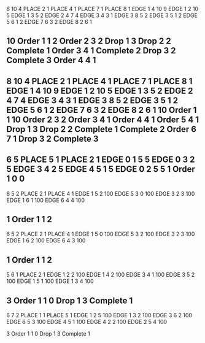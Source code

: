 8 10 4
PLACE 2 1
PLACE 4 1
PLACE 7 1
PLACE 8 1
EDGE 1 4 10 9
EDGE 1 2 10 5
EDGE 1 3 5 2
EDGE 2 4 7 4
EDGE 3 4 3 1
EDGE 3 8 5 2
EDGE 3 5 1 2
EDGE 5 6 1 2
EDGE 7 6 3 2
EDGE 8 2 6 1

10
Order 1 1 2
Order 2 3 2
Drop 1 3
Drop 2 2
Complete 1
Order 3 4 1
Complete 2
Drop 3 2
Complete 3
Order 4 4 1
------
8 10 4
PLACE 2 1
PLACE 4 1
PLACE 7 1
PLACE 8 1
EDGE 1 4 10 9
EDGE 1 2 10 5
EDGE 1 3 5 2
EDGE 2 4 7 4
EDGE 3 4 3 1
EDGE 3 8 5 2
EDGE 3 5 1 2
EDGE 5 6 1 2
EDGE 7 6 3 2
EDGE 8 2 6 1
10
Order 1 1 10
Order 2 3 2
Order 3 4 1
Order 4 4 1
Order 5 4 1
Drop 1 3
Drop 2 2
Complete 1
Complete 2
Order 6 7 1
Drop 3 2
Complete 3
-----
6 5 
PLACE 5 1
PLACE 2 1
EDGE 0 1 5 5
EDGE 0 3 2 5
EDGE 3 4 2 5
EDGE 4 5 1 5
EDGE 0 2 5 5
1
Order 1 0 0
----
6 5 2
PLACE 2 1
PLACE 4 1
EDGE 1 5 2 100
EDGE 5 3 0 100
EDGE 3 2 3 100
EDGE 1 6 1 100
EDGE 6 4 4 100

1
Order 1 1 2
----
6 5 2
PLACE 2 1
PLACE 4 1
EDGE 1 5 0 100
EDGE 5 3 2 100
EDGE 3 2 3 100
EDGE 1 6 2 100
EDGE 6 4 3 100

1
Order 1 1 2
----
5 6 1
PLACE 2 1
EDGE 1 2 2 100
EDGE 1 4 2 100
EDGE 3 4 1 100
EDGE 3 5 2 100
EDGE 1 5 1 100
EDGE 1 3 4 100

3
Order 1 1 0
Drop 1 3
Complete 1
----
6 7 2
PLACE 1 1
PLACE 5 1
EDGE 1 2 5 100
EDGE 1 3 2 100
EDGE 3 6 2 100
EDGE 6 5 3 100
EDGE 4 5 1 100
EDGE 4 2 2 100
EDGE 2 5 4 100

3
Order 1 1 0
Drop 1 3
Complete 1